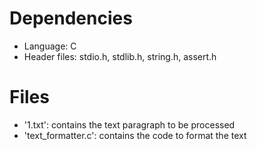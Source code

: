 # Dependencies
- Language: C
- Header files: stdio.h, stdlib.h, string.h, assert.h

# Files

- '1.txt': contains the text paragraph to be processed
- 'text_formatter.c': contains the code to format the text
